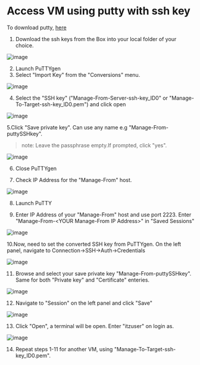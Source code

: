 # Access VM using putty with ssh key

To download putty, [here](https://www.putty.org/)

1. Download the ssh keys from the Box into your local folder of your choice.

<picture>
  <img alt="image" src="./assets/images/downloadfrombox.png">
</picture>

2. Launch PuTTYgen
3. Select "Import Key" from the "Conversions" menu.

<picture>
  <img alt="image" src="./assets/images/importKey.png">
</picture>

4. Select the "SSH key" ("Manage-From-Server-ssh-key_ID0" or "Manage-To-Target-ssh-key_ID0.pem") and click open

<picture>
  <img alt="image" src="./assets/images/selectAndOpen.png">
</picture>

5.Click "Save private key". Can use any name e.g "Manage-From-puttySSHkey". 
> note: Leave the passphrase empty.If prompted, click "yes".

<picture>
  <img alt="image" src="./assets/images/clicksavePrivateKey.png">
</picture>
 
6. Close PuTTYgen

7. Check IP Address for the "Manage-From" host.

<picture>
  <img alt="image" src="./assets/images/manageFromIP.png">
</picture>

8. Launch PuTTY

9. Enter IP Address of your "Manage-From" host and use port 2223.
   Enter "Manage-From-\<YOUR Manage-From IP Address\>" in "Saved Sessions"

<picture>
  <img alt="image" src="./assets/images/puttyConfig1.png">
</picture>

10.Now, need to set the converted SSH key from PuTTYgen.
  On the left panel, navigate to Connection-\>SSH-\>Auth-\>Credentials

<picture>
  <img alt="image" src="./assets/images/setPrivateKey.png">
</picture>

11. Browse and select your save private key "Manage-From-puttySSHkey".
   Same for both "Private key" and "Certificate" enteries.

<picture>
  <img alt="image" src="./assets/images/selectAndOpenPPK.png">
</picture>

12. Navigate to "Session" on the left panel and click "Save"

<picture>
  <img alt="image" src="./assets/images/saveSession.png">
</picture>

13. Click "Open", a terminal will be open. Enter "itzuser" on login as.

<picture>
  <img alt="image" src="./assets/images/login.png">
</picture>


14. Repeat steps 1-11 for another VM, using "Manage-To-Target-ssh-key_ID0.pem".

